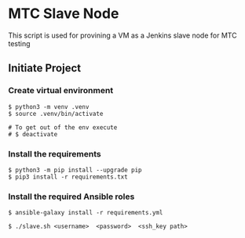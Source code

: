 # MTC Slave Node

This script is used for provining a VM as a Jenkins slave node for MTC testing

## Initiate Project

### Create virtual environment

```
$ python3 -m venv .venv
$ source .venv/bin/activate

# To get out of the env execute
# $ deactivate
```

### Install the requirements

```
$ python3 -m pip install --upgrade pip
$ pip3 install -r requirements.txt
```

### Install the required Ansible roles

```
$ ansible-galaxy install -r requirements.yml
```

```
$ ./slave.sh <username>  <password>  <ssh_key path>   
```